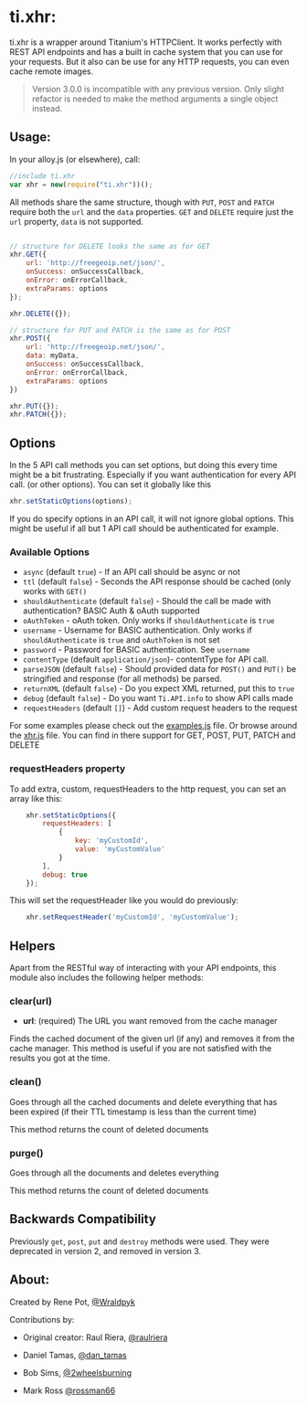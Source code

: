 # ti.xhr:
ti.xhr is a wrapper around Titanium's HTTPClient. It works perfectly with REST API endpoints and has a built in cache system that you can use for your requests. But it also can be use for any HTTP requests, you can even cache remote images.


> Version 3.0.0 is incompatible with any previous version. Only slight refactor is needed to make the method arguments a single object instead.


## Usage:
In your alloy.js (or elsewhere), call:

```javascript
//include ti.xhr
var xhr = new(require("ti.xhr"))();
```

All methods share the same structure, though with `PUT`, `POST` and `PATCH` require both the `url` and the `data` properties. `GET` and `DELETE` require just the `url` property, `data` is not supported.
```javascript

// structure for DELETE looks the same as for GET
xhr.GET({
    url: 'http://freegeoip.net/json/',
    onSuccess: onSuccessCallback,
    onError: onErrorCallback,
    extraParams: options
});

xhr.DELETE({});

// structure for PUT and PATCH is the same as for POST
xhr.POST({
    url: 'http://freegeoip.net/json/',
    data: myData,
    onSuccess: onSuccessCallback,
    onError: onErrorCallback,
    extraParams: options
})

xhr.PUT({});
xhr.PATCH({});
```

## Options

In the 5 API call methods you can set options, but doing this every time might be a bit frustrating. Especially if you want authentication for every API call. (or other options). You can set it globally like this

```javascript
xhr.setStaticOptions(options);
```

If you do specify options in an API call, it will not ignore global options. This might be useful if all but 1 API call should be authenticated for example.

### Available Options

* `async` (default `true`) - If an API call should be async or not
* `ttl` (default `false`) - Seconds the API response should be cached (only works with `GET()`
* `shouldAuthenticate` (default `false`) - Should the call be made with authentication? BASIC Auth & oAuth supported
* `oAuthToken` - oAuth token. Only works if `shouldAuthenticate` is `true`
* `username` - Username for BASIC authentication. Only works if `shouldAuthenticate` is `true` and `oAuthToken` is not set
* `password` - Password for BASIC authentication. See `username`
* `contentType` (default `application/json`)- contentType for API call.
* `parseJSON` (default `false`) - Should provided data for `POST()` and `PUT()` be stringified and response (for all methods) be parsed.
* `returnXML` (default `false`) - Do you expect XML returned, put this to `true`
* `debug` (default `false`) - Do you want `Ti.API.info` to show API calls made
* `requestHeaders` (default `[]`) - Add custom request headers to the request

For some examples please check out the [examples.js](https://github.com/topener/XHR/blob/master/examples.js) file. Or browse around the [xhr.js](https://github.com/topener/XHR/blob/master/xhr.js) file. You can find in there support for GET, POST, PUT, PATCH and DELETE

### requestHeaders property
To add extra, custom, requestHeaders to the http request, you can set an array like this:

```javascript
    xhr.setStaticOptions({
        requestHeaders: [
            {
                key: 'myCustomId',
                value: 'myCustomValue'
            }
        ],
        debug: true
    });
```

This will set the requestHeader like you would do previously:
```js
    xhr.setRequestHeader('myCustomId', 'myCustomValue');
```

## Helpers
Apart from the RESTful way of interacting with your API endpoints, this module also includes the following helper methods:

### clear(url)

* **url**: (required) The URL you want removed from the cache manager

Finds the cached document of the given url (if any) and removes it from the cache manager. This method is useful if you are not satisfied with the results you got at the time.

### clean()
Goes through all the cached documents and delete everything that has been expired (if their TTL timestamp is less than the current time)

This method returns the count of deleted documents

### purge()
Goes through all the documents and deletes everything

This method returns the count of deleted documents

## Backwards Compatibility
Previously `get`, `post`, `put` and `destroy` methods were used. They were deprecated in version 2, and removed in version 3.

## About:
Created by Rene Pot, [@Wraldpyk](https://twitter.com/wraldpyk)

Contributions by:

* Original creator: Raul Riera, [@raulriera](http://twitter.com/raulriera)

* Daniel Tamas, [@dan_tamas](https://twitter.com/dan_tamas)
* Bob Sims, [@2wheelsburning](https://twitter.com/2wheelsburning)
* Mark Ross [@rossman66](https://github.com/rossman66)

